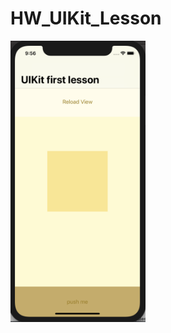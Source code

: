 # HW_UIKit_Lesson

<p>
<img height="450" src="https://github.com/tsyrendylykova/HW_UIKit_Lesson/blob/master/image_01.png">
<p>
